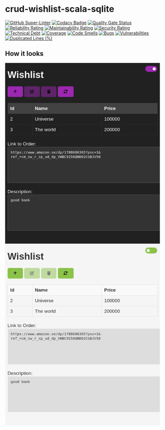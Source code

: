 # crud-wishlist-scala-sqlite

[![GitHub Super-Linter](https://github.com/antonovdmitriy/crud-wishlist-scala-sqlite/workflows/Lint%20Code%20Base/badge.svg)](https://github.com/marketplace/actions/super-linter)
[![Codacy Badge](https://app.codacy.com/project/badge/Grade/a5cb49a1a9d4422783ad0a05211f0709)](https://app.codacy.com/gh/antonovdmitriy/crud-wishlist-scala-sqlite/dashboard?utm_source=gh&utm_medium=referral&utm_content=&utm_campaign=Badge_grade)
[![Quality Gate Status](https://sonarcloud.io/api/project_badges/measure?project=antonovdmitriy_crud-wishlist-scala-sqlite&metric=alert_status)](https://sonarcloud.io/summary/new_code?id=antonovdmitriy_crud-wishlist-scala-sqlite)
[![Reliability Rating](https://sonarcloud.io/api/project_badges/measure?project=antonovdmitriy_crud-wishlist-scala-sqlite&metric=reliability_rating)](https://sonarcloud.io/summary/new_code?id=antonovdmitriy_crud-wishlist-scala-sqlite)
[![Maintainability Rating](https://sonarcloud.io/api/project_badges/measure?project=antonovdmitriy_crud-wishlist-scala-sqlite&metric=sqale_rating)](https://sonarcloud.io/summary/new_code?id=antonovdmitriy_crud-wishlist-scala-sqlite)
[![Security Rating](https://sonarcloud.io/api/project_badges/measure?project=antonovdmitriy_crud-wishlist-scala-sqlite&metric=security_rating)](https://sonarcloud.io/summary/new_code?id=antonovdmitriy_crud-wishlist-scala-sqlite)
[![Technical Debt](https://sonarcloud.io/api/project_badges/measure?project=antonovdmitriy_crud-wishlist-scala-sqlite&metric=sqale_index)](https://sonarcloud.io/summary/new_code?id=antonovdmitriy_crud-wishlist-scala-sqlite)
[![Coverage](https://sonarcloud.io/api/project_badges/measure?project=antonovdmitriy_crud-wishlist-scala-sqlite&metric=coverage)](https://sonarcloud.io/summary/new_code?id=antonovdmitriy_crud-wishlist-scala-sqlite)
[![Code Smells](https://sonarcloud.io/api/project_badges/measure?project=antonovdmitriy_crud-wishlist-scala-sqlite&metric=code_smells)](https://sonarcloud.io/summary/new_code?id=antonovdmitriy_crud-wishlist-scala-sqlite)
[![Bugs](https://sonarcloud.io/api/project_badges/measure?project=antonovdmitriy_crud-wishlist-scala-sqlite&metric=bugs)](https://sonarcloud.io/summary/new_code?id=antonovdmitriy_crud-wishlist-scala-sqlite)
[![Vulnerabilities](https://sonarcloud.io/api/project_badges/measure?project=antonovdmitriy_crud-wishlist-scala-sqlite&metric=vulnerabilities)](https://sonarcloud.io/summary/new_code?id=antonovdmitriy_crud-wishlist-scala-sqlite)
[![Duplicated Lines (%)](https://sonarcloud.io/api/project_badges/measure?project=antonovdmitriy_crud-wishlist-scala-sqlite&metric=duplicated_lines_density)](https://sonarcloud.io/summary/new_code?id=antonovdmitriy_crud-wishlist-scala-sqlite)

## How it looks

![](images/dark_wish.png)
![](images/light_wish.png)